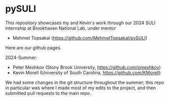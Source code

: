 # pySULI
This repository showcases my and Kevin's work through our 2024 SULI internship at Brookhaven National Lab,
under mentor
- Mehmet Topsakal (https://github.com/MehmetTopsakal/pySULI)

Here are our github pages.

2024-Summer:
- Peter Meshkov (Stony Brook University, https://github.com/pmeshkov)
- Kevin Morell (University of South Carolina, https://github.com/KMorell)

We had some changes in the git structure throughout the summer; this repo in particular was where I made most of my edits to the project,
and then submitted pull requests to the main repo.
